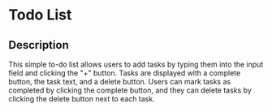 # Todo List 

## Description 
This simple to-do list allows users to add tasks by typing them into the input field and clicking the "+" button. Tasks are displayed with a complete button, the task text, and a delete button. Users can mark tasks as completed by clicking the complete button, and they can delete tasks by clicking the delete button next to each task.


